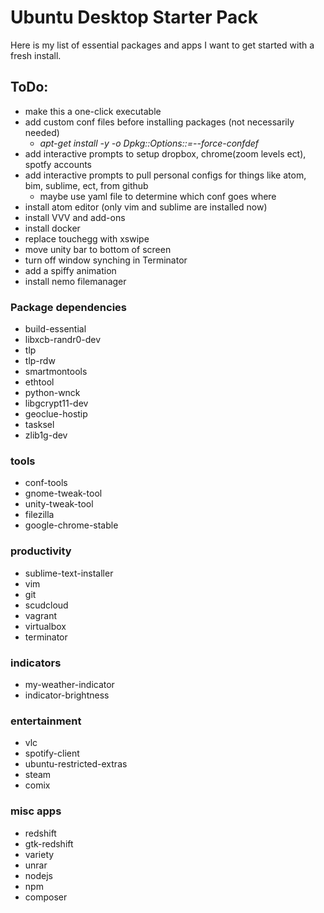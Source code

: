 Ubuntu Desktop Starter Pack
============================

Here is my list of essential packages and apps I want to get started with a fresh
install.

## ToDo:

* make this a one-click executable
* add custom conf files before installing packages (not necessarily needed)
    * *apt-get install -y -o Dpkg::Options::=--force-confdef*
* add interactive prompts to setup dropbox, chrome(zoom levels ect), spotfy accounts
* add interactive prompts to pull personal configs for things like atom, bim,
    sublime, ect, from github
    * maybe use yaml file to determine which conf goes where
* install atom editor (only vim and sublime are installed now)
* install VVV and add-ons
* install docker
* replace touchegg with xswipe
* move unity bar to bottom of screen
* turn off window synching in Terminator
* add a spiffy animation
* install nemo filemanager


### Package dependencies
* build-essential
* libxcb-randr0-dev
* tlp
* tlp-rdw
* smartmontools
* ethtool
* python-wnck
* libgcrypt11-dev
* geoclue-hostip
* tasksel
* zlib1g-dev

### tools
* conf-tools
* gnome-tweak-tool
* unity-tweak-tool
* filezilla
* google-chrome-stable

### productivity
* sublime-text-installer
* vim
* git
* scudcloud
* vagrant
* virtualbox
* terminator

### indicators
* my-weather-indicator
* indicator-brightness

### entertainment
* vlc
* spotify-client
* ubuntu-restricted-extras
* steam
* comix

### misc apps
* redshift
* gtk-redshift
* variety
* unrar
* nodejs
* npm
* composer
